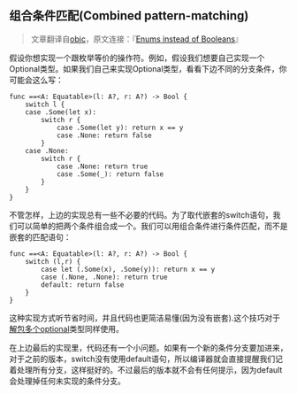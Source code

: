 组合条件匹配(Combined pattern-matching)
----
>文章翻译自[objc](http://www.objc.io)，原文连接：『[Enums instead of Booleans](http://www.objc.io/snippets/12.html)』

假设你想实现一个跟枚举等价的操作符。例如，假设我们想要自己实现一个Optional类型。如果我们自己来实现Optional类型，看看下边不同的分支条件，你可能会这么写：

	func ==<A: Equatable>(l: A?, r: A?) -> Bool {
    	switch l {
    	case .Some(let x):
        	switch r {
        		case .Some(let y): return x == y
        		case .None: return false
        	}
    	case .None:
        	switch r {
        		case .None: return true
        		case .Some(_): return false
        	}
    	}
	}
	
不管怎样，上边的实现总有一些不必要的代码。为了取代嵌套的switch语句，我们可以简单的把两个条件组合成一个。我们可以用组合条件进行条件匹配，而不是嵌套的匹配语句：

	func ==<A: Equatable>(l: A?, r: A?) -> Bool {
    	switch (l,r) {
    		case let (.Some(x), .Some(y)): return x == y
    		case (.None, .None): return true
    		default: return false
    	}
	}
	
这种实现方式听节省时间，并且代码也更简洁易懂(因为没有嵌套).这个技巧对于[解包多个optional](https://gist.github.com/tomlokhorst/f9a826bf24d16cb5f6a3)类型同样使用。

在上边最后的实现里，代码还有一个小问题。如果有一个新的条件分支要加进来，对于之前的版本，switch没有使用default语句，所以编译器就会直接提醒我们记着处理所有分支，这样挺好的。不过最后的版本就不会有任何提示，因为default会处理掉任何未实现的条件分支。

